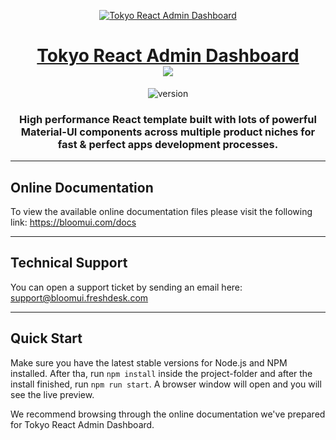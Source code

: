 <p align="center">
    <a href="https://bloomui.com" title="BloomUI.com">
        <img src="https://bloomui.com/static/images/overview/tokyo-logo.png" alt="Tokyo React Admin Dashboard">
    </a>
</p>
<h1 align="center">
    <a href="https://material-ui.com/store/items/tokyo-react-admin-dashboard">Tokyo React Admin Dashboard</a>
    <br>
    <a href="https://twitter.com/intent/tweet?url=https://bloomui.com&text=I like this React admin dashboard">
        <img src="https://img.shields.io/twitter/url/http/shields.io.svg?style=social" />
    </a>
</h1>
<div align="center">

![version](https://img.shields.io/badge/version-1.5-blue.svg)

</div>

<h3 align="center">High performance React template built with lots of powerful Material-UI components across multiple product niches for fast & perfect apps development processes.
</h3>

---

<h2>
    Online Documentation
</h2>

<p>To view the available online documentation files please visit the following link:
<a href="https://bloomui.com/docs" title="Click to view the online documentation">
    https://bloomui.com/docs
</a>
</p>

---

<h2>
    Technical Support
</h2>
<p>
    You can open a support ticket by sending an email here: <a href="mailto:support@bloomui.freshdesk.com" title="Open Support Ticket">
        support@bloomui.freshdesk.com
    </a>
</p>

---

<h2>
    Quick Start
</h2>
<p>
    Make sure you have the latest stable versions for Node.js and NPM installed. After tha, run <code>npm install</code> inside the project-folder and after the install finished, run <code>npm run start</code>. A browser window will open and you will see the live preview.
</p>
<p>
    We recommend browsing through the online documentation we've prepared for Tokyo React Admin Dashboard.
</p>
